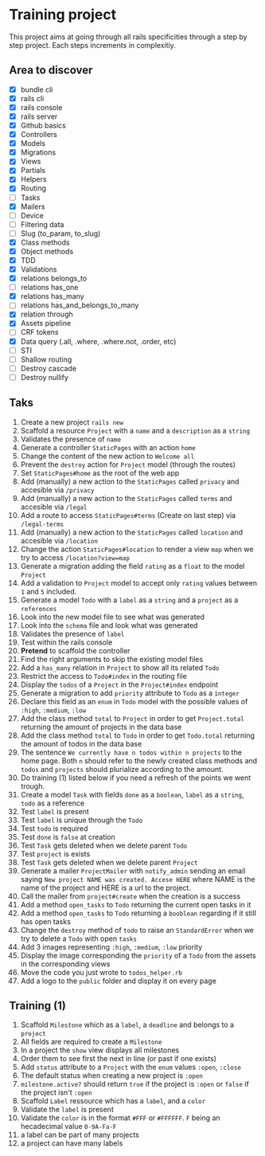 # Training project

This project aims at going through all rails specificities through a step by step project. Each steps increments in complexitiy.

## Area to discover
- [x] bundle cli
- [x] rails cli
- [x] rails console
- [x] rails server
- [x] Github basics
- [x] Controllers
- [x] Models
- [x] Migrations
- [x] Views
- [x] Partials
- [x] Helpers
- [x] Routing
- [ ] Tasks
- [x] Mailers
- [ ] Device
- [ ] Filtering data
- [ ] Slug (to_param, to_slug)
- [x] Class methods
- [x] Object methods
- [x] TDD
- [x] Validations
- [x] relations belongs_to
- [ ] relations has_one
- [x] relations has_many
- [ ] relations has_and_belongs_to_many
- [x] relation through
- [x] Assets pipeline
- [ ] CRF tokens
- [x] Data query (.all, .where, .where.not, .order, etc)
- [ ] STI
- [ ] Shallow routing
- [ ] Destroy cascade
- [ ] Destroy nullify

## Taks
1. Create a new project `rails new`
1. Scaffold a resource `Project` with a `name` and a `description` as a `string`
1. Validates the presence of `name`
1. Generate a controller `StaticPages` with an action `home`
1. Change the content of the new action to `Welcome all`
1. Prevent the `destroy` action for `Project` model (through the routes)
1. Set `StaticPages#home` as the root of the web app
1. Add (manually) a new action to the `StaticPages` called `privacy` and accesible via `/privacy`
1. Add (manually) a new action to the `StaticPages` called `terms` and accesible via `/legal`
1. Add a route to access `StaticPages#terms` (Create on last step) via `/legal-terms`
1. Add (manually) a new action to the `StaticPages` called `location` and accesible via `/location`
1. Change the action `StaticPages#location` to render a view `map` when we try to access `/location?view=map`
1. Generate a migration adding the field `rating` as a `float` to the model `Project`
1. Add a validation to `Project` model to accept only `rating` values between `1` and `5` included.
1. Generate a model `Todo` with a `label` as a `string` and a `project` as a `references`
1. Look into the new model file to see what was generated
1. Look into the `schema` file and look what was generated
1. Validates the presence of `label`
1. Test within the rails console
1. **Pretend** to scaffold the controller
1. Find the right arguments to skip the existing model files
1. Add a `has_many` relation in `Project` to show all its related `Todo`
1. Restrict the access to `Todo#index` in the routing file
1. Display the `todos` of a `Project` in the `Project#index` endpoint
1. Generate a migration to add `priority` attribute to `Todo` as a `integer`
1. Declare this field as an `enum` in `Todo` model with the possible values of `:high`, `:medium`, `:low`
1. Add the class method `total` to `Project` in order to get `Project.total` returning the amount of projects in the data base
1. Add the class method `total` to `Todo` in order to get `Todo.total` returning the amount of todos in the data base
1. The sentence `We currently have n todos within n projects` to the home page. Both `n` should refer to the newly created class methods and `todos` and `projects` should plurialize according to the amount.
1. Do training (1) listed below if you need a refresh of the points we went trough.
1. Create a model `Task` with fields `done` as a `boolean`, `label` as a `string`, `todo` as a reference
1. Test `label` is present
1. Test `label` is unique through the `Todo`
1. Test `todo` is required
1. Test `done` is `false` at creation
1. Test `Task` gets deleted when we delete parent `Todo`
1. Test `project` is exists
1. Test `Task` gets deleted when we delete parent `Project`
1. Generate a mailer `ProjectMailer` with `notify_admin` sending an email saying `New project NAME was created. Accese HERE` where NAME is the name of the project and HERE is a url to the project.
1. Call the mailer from `project#create` when the creation is a success
1. Add a method `open_tasks` to `Todo` returning  the current open tasks in it
1. Add a method `open_tasks` to `Todo` returning a `booblean` regarding if it still has open tasks
1. Change the `destroy` method of `todo` to raise an `StandardError` when we try to delete a `Todo` with open `tasks`
1. Add 3 images representing `:high`, `:medium`, `:low` priority
1. Display the image corresponding the `priority` of a `Todo` from the assets in the corresponding views
1. Move the code you just wrote to `todos_helper.rb`
1. Add a logo to the `public` folder and display it on every page

## Training (1)
1. Scaffold `Milestone` which as a `label`, a `deadline` and belongs to a `project`
1. All fields are required to create a `Milestone`
1. In a project the `show` view displays all milestones
1. Order them to see first the next in line (or past if one exists)
1. Add `status` attribute to a `Project` with the `enum` values `:open`, `:close`
1. The default status when creating a new project is `:open`
1. `milestone.active?` should return `true` if the project is `:open` or `false` if the project isn't `:open`
1. Scaffold `Label` ressource which has a `label`, and a `color`
1. Validate the `label` is present
1. Validate the `color` is in the format `#FFF` or `#FFFFFF`. `F` being an hecadecimal value `0-9A-Fa-F`
1. a label can be part of many projects
1. a project can have many labels
